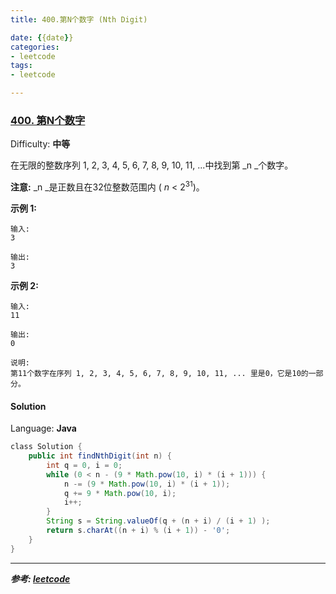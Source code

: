 ```yaml
---
title: 400.第N个数字 (Nth Digit)

date: {{date}}
categories:
- leetcode
tags:
- leetcode

---
```

### [400\. 第N个数字](https://leetcode-cn.com/problems/nth-digit/)

Difficulty: **中等**


在无限的整数序列 1, 2, 3, 4, 5, 6, 7, 8, 9, 10, 11, ...中找到第 _n _个数字。

**注意:**
_n _是正数且在32位整数范围内 ( _n_ < 2<sup>31</sup>)。

**示例 1:**

```
输入:
3

输出:
3
```

**示例 2:**

```
输入:
11

输出:
0

说明:
第11个数字在序列 1, 2, 3, 4, 5, 6, 7, 8, 9, 10, 11, ... 里是0，它是10的一部分。
```


#### Solution

Language: **Java**

```java
​class Solution {
    public int findNthDigit(int n) {
        int q = 0, i = 0;
        while (0 < n - (9 * Math.pow(10, i) * (i + 1))) {
            n -= (9 * Math.pow(10, i) * (i + 1));
            q += 9 * Math.pow(10, i);
            i++;
        }
        String s = String.valueOf(q + (n + i) / (i + 1) );
        return s.charAt((n + i) % (i + 1)) - '0';
    }
}
```

---
***参考:
[leetcode](https://leetcode-cn.com/problems/nth-digit/submissions/)***
